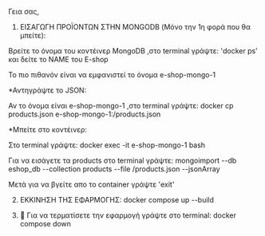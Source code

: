 Γεια σας,
   1) ΕΙΣΑΓΩΓΗ ΠΡΟΪΟΝΤΩΝ ΣΤΗΝ MONGODB (Μόνο την 1η φορά που θα μπείτε):

   Βρείτε το όνομα του κοντέινερ MongoDB ,στο terminal γράψτε:  'docker ps' και δείτε το NAME του E-shop

   Το πιο πιθανόν είναι να εμφανιστεί το όνομα e-shop-mongo-1

   *Αντηγράψτε το JSON:

   Αν το όνομα είναι e-shop-mongo-1 ,στο terminal γράψτε: docker cp products.json e-shop-mongo-1:/products.json    

   *Μπείτε στο κοντέινερ:

   Στο terminal γράψτε:  docker exec -it e-shop-mongo-1 bash

   Για να εισάγετε τα products στο terminal γράψτε: mongoimport --db eshop_db --collection products --file /products.json --jsonArray

   Μετά για να βγείτε απο το container γράψτε 'exit'

   2) ΕΚΚΙΝΗΣΗ ΤΗΣ ΕΦΑΡΜΟΓΗΣ: docker compose up --build

   3) 🛑 Για να τερματίσετε την εφαρμογή γράψτε στο terminal: docker compose down